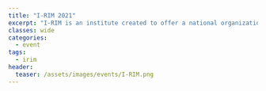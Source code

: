 ```yaml
---
title: "I-RIM 2021"
excerpt: "I-RIM is an institute created to offer a national organizational reference for its members and stakeholders, and to interact with public institutions on the topics of Robotics and Intelligent Machines."
classes: wide
categories:
  - event
tags:
  - irim
header:
  teaser: /assets/images/events/I-RIM.png
---
```


